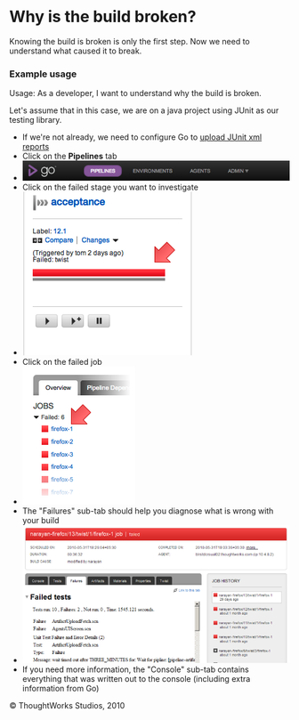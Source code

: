 
 

Why is the build broken?<!-- {.collapsible-heading onclick="toggleCollapse($(this));"} -->
========================

Knowing the build is broken is only the first step. Now we need to
understand what caused it to break.

### Example usage<!-- {.collapsible-heading onclick="toggleCollapse($(this));"} -->

Usage: As a developer, I want to understand why the build is broken.

Let's assume that in this case, we are on a java project using JUnit as
our testing library.

-   If we're not already, we need to configure Go to [upload JUnit xml
    reports](dev_upload_test_report.html)
-   Click on the **Pipelines** tab
-   ![](../resources/images/cruise/topnav_pipelines.png)
-   Click on the failed stage you want to investigate
-   ![](../resources/images/cruise/dev/why_build_broke/click_on_stage.png)
-   Click on the failed job
-   ![](../resources/images/cruise/dev/why_build_broke/7_click_failed_job.png)
-   The "Failures" sub-tab should help you diagnose what is wrong with
    your build
-   ![](../resources/images/cruise/dev/why_build_broke/8_failures_tab.png)
-   If you need more information, the "Console" sub-tab contains
    everything that was written out to the console (including extra
    information from Go)





© ThoughtWorks Studios, 2010

